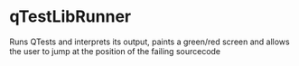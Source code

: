 # qTestLibRunner
Runs QTests and interprets its output, paints a green/red screen and allows the user to jump at the position of the failing sourcecode

